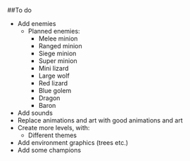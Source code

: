 ##To do

- Add enemies
	- Planned enemies:
		- Melee minion
		- Ranged minion
		- Siege minion
		- Super minion
		- Mini lizard
		- Large wolf
		- Red lizard
		- Blue golem
		- Dragon
		- Baron
- Add sounds
- Replace animations and art with good animations and art
- Create more levels, with:
	- Different themes
- Add environment graphics (trees etc.)
- Add some champions
